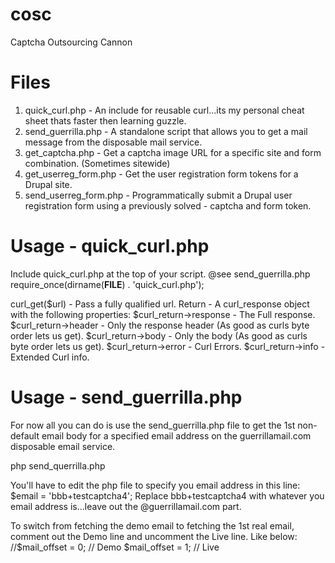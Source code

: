 cosc
====

Captcha Outsourcing Cannon

Files
====

1. quick_curl.php - An include for reusable curl...its my personal cheat sheet thats faster then learning guzzle.
2. send_guerrilla.php - A standalone script that allows you to get a mail message from the disposable mail service.
3. get_captcha.php - Get a captcha image URL for a specific site and form combination. (Sometimes sitewide)
4. get_userreg_form.php - Get the user registration form tokens for a Drupal site.
5. send_userreg_form.php - Programmatically submit a Drupal user registration form using a previously solved 
                         - captcha and form token.

Usage - quick_curl.php
====

Include quick_curl.php at the top of your script. @see send_guerrilla.php 
  require_once(dirname(__FILE__) . 'quick_curl.php');
  
curl_get($url) - Pass a fully qualified url.
Return - A curl_response object with the following properties:
  $curl_return->response - The Full response.
  $curl_return->header   - Only the response header (As good as curls byte order lets us get).
  $curl_return->body     - Only the body (As good as curls byte order lets us get).
  $curl_return->error    - Curl Errors.
  $curl_return->info     - Extended Curl info.

Usage - send_guerrilla.php
====

For now all you can do is use the send_guerrilla.php file to get the 1st non-default email body for a specified 
email address on the guerrillamail.com disposable email service.

php send_querrilla.php

You'll have to edit the php file to specify you email address in this line:
  $email = 'bbb+testcaptcha4';
Replace bbb+testcaptcha4 with whatever you email address is...leave out the @guerrillamail.com part.

To switch from fetching the demo email to fetching the 1st real email, comment out the Demo line and uncomment 
the Live line. Like below:
  //$mail_offset = 0; // Demo
  $mail_offset = 1; // Live

